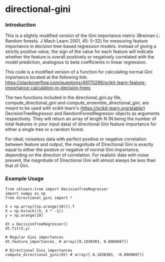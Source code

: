 # directional-gini
### Introduction
This is a slightly modified version of the Gini importance metric (Breiman L: Random forests. J Mach Learn 2001, 45: 5–32) for measuring feature importance in decision tree-based regression models. Instead of giving a strictly positive value, the sign of the value for each feature will indicate whether the feature is overall positively or negatively correlated with the model prediction, analogous to beta coefficients in linear regression. 

This code is a modified version of a function for calculating normal Gini importance located at the following link: 
https://stackoverflow.com/questions/49170296/scikit-learn-feature-importance-calculation-in-decision-trees


The two functions included in the directional_gini.py file, compute_directional_gini and compute_ensemble_directional_gini, are meant to be used with scikit-learn's (https://scikit-learn.org/stable/) DecisionTreeRegressor and RandomForestRegressor objects as arguments respectively. They will return an array of length N (N being the number of total features in your input data) of directional Gini feature importance for either a single tree or a random forest.


For ideal, noiseless data with perfect positive or negative correlation between feature and output, the magnitude of Directional Gini is exactly equal to either the postive or negative of normal Gini importance, depending on the direction of correlation. For realistic data with noise present, the magnitude of Directional Gini will almost always be less than that of Gini.

### Example Usage
```
from sklearn.tree import DecisionTreeRegressor
import numpy as np
from directional_gini import *

X = np.array([np.arange(10)]).T
X = np.hstack((X, X * -1))
y = np.arange(10)

dt = DecisionTreeRegressor()
dt.fit(X,y)

# Regular Gini importances
dt.feature_importances_ # array([0.1030303, 0.8969697])

# Directional Gini importances
compute_directional_gini(dt) # array([ 0.1030303, -0.8969697])
```


